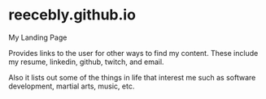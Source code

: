# reecebly.github.io

My Landing Page

Provides links to the user for other ways to find my content.
These include my resume, linkedin, github, twitch, and email.

Also it lists out some of the things in life that interest me such as software development, martial arts, music, etc.
